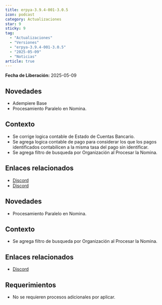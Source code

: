 ```yaml
---
title: erpya-3.9.4-001-3.0.5
icon: podcast
category: Actualizaciones
star: 9
sticky: 9
tag:
  - "Actualizaciones"
  - "Versiones"
  - "erpya-3.9.4-001-3.0.5"
  - "2025-05-09"
  - "Noticias"
article: true
---
```


**Fecha de Liberación:** 2025-05-09

## Novedades

- Adempiere Base
- Procesamiento Paralelo en Nomina.

## Contexto

- Se corrige logica contable de Estado de Cuentas Bancario.
- Se agrega logica contable de pago para considerar los que los pagos identificados contabilicen a la misma tasa del pago sin identificar.
- Se agrega filtro de busqueda por Organización al Procesar la Nomina.


## Enlaces relacionados

- [Discord](https://discord.com/channels/882964599874420796/1367884804208459936)
- [Discord](https://discord.com/channels/882964599874420796/1365423606674362429)

## Novedades

- Procesamiento Paralelo en Nomina.

## Contexto

- Se agrega filtro de busqueda por Organización al Procesar la Nomina.

## Enlaces relacionados

- [Discord](https://discord.com/channels/882964599874420796/1333804993118994433)

## Requerimientos

- No se requieren procesos adicionales por aplicar.
